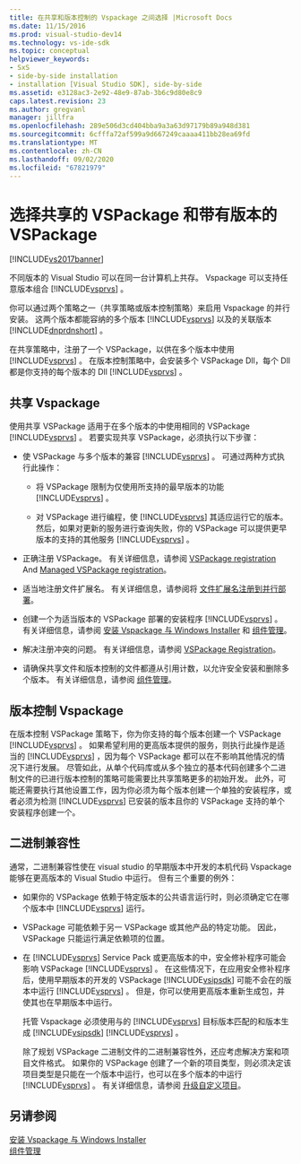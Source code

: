 ```yaml
---
title: 在共享和版本控制的 Vspackage 之间选择 |Microsoft Docs
ms.date: 11/15/2016
ms.prod: visual-studio-dev14
ms.technology: vs-ide-sdk
ms.topic: conceptual
helpviewer_keywords:
- SxS
- side-by-side installation
- installation [Visual Studio SDK], side-by-side
ms.assetid: e3128ac3-2e92-48e9-87ab-3b6c9d80e8c9
caps.latest.revision: 23
ms.author: gregvanl
manager: jillfra
ms.openlocfilehash: 289e506d3cd404bba9a3a63d97179b89a948d381
ms.sourcegitcommit: 6cfffa72af599a9d667249caaaa411bb28ea69fd
ms.translationtype: MT
ms.contentlocale: zh-CN
ms.lasthandoff: 09/02/2020
ms.locfileid: "67821979"
---
```

# <a name="choosing-between-shared-and-versioned-vspackages"></a>选择共享的 VSPackage 和带有版本的 VSPackage
[!INCLUDE[vs2017banner](../includes/vs2017banner.md)]

不同版本的 Visual Studio 可以在同一台计算机上共存。 Vspackage 可以支持任意版本组合 [!INCLUDE[vsprvs](../includes/vsprvs-md.md)] 。  
  
 你可以通过两个策略之一（共享策略或版本控制策略）来启用 Vspackage 的并行安装。 这两个版本都能容纳的多个版本 [!INCLUDE[vsprvs](../includes/vsprvs-md.md)] 以及的关联版本 [!INCLUDE[dnprdnshort](../includes/dnprdnshort-md.md)] 。  
  
 在共享策略中，注册了一个 VSPackage，以供在多个版本中使用 [!INCLUDE[vsprvs](../includes/vsprvs-md.md)] 。 在版本控制策略中，会安装多个 VSPackage Dll，每个 Dll 都是你支持的每个版本的 Dll [!INCLUDE[vsprvs](../includes/vsprvs-md.md)] 。  
  
## <a name="shared-vspackages"></a>共享 Vspackage  
 使用共享 VSPackage 适用于在多个版本的中使用相同的 VSPackage [!INCLUDE[vsprvs](../includes/vsprvs-md.md)] 。 若要实现共享 VSPackage，必须执行以下步骤：  
  
- 使 VSPackage 与多个版本的兼容 [!INCLUDE[vsprvs](../includes/vsprvs-md.md)] 。 可通过两种方式执行此操作：  
  
  - 将 VSPackage 限制为仅使用所支持的最早版本的功能 [!INCLUDE[vsprvs](../includes/vsprvs-md.md)] 。  

  - 对 VSPackage 进行编程，使 [!INCLUDE[vsprvs](../includes/vsprvs-md.md)] 其适应运行它的版本。 然后，如果对更新的服务进行查询失败，你的 VSPackage 可以提供更早版本的支持的其他服务 [!INCLUDE[vsprvs](../includes/vsprvs-md.md)] 。  
  
- 正确注册 VSPackage。 有关详细信息，请参阅 [VSPackage registration](../extensibility/internals/vspackage-registration.md) And [Managed VSPackage registration](https://msdn.microsoft.com/f69e0ea3-6a92-4639-8ca9-4c9c210e58a1)。  
  
- 适当地注册文件扩展名。 有关详细信息，请参阅将 [文件扩展名注册到并行部署](../extensibility/registering-file-name-extensions-for-side-by-side-deployments.md)。  
  
- 创建一个为适当版本的 VSPackage 部署的安装程序 [!INCLUDE[vsprvs](../includes/vsprvs-md.md)] 。 有关详细信息，请参阅 [安装 Vspackage 与 Windows Installer](../extensibility/internals/installing-vspackages-with-windows-installer.md) 和 [组件管理](../extensibility/internals/component-management.md)。  
  
- 解决注册冲突的问题。 有关详细信息，请参阅 [VSPackage Registration](../extensibility/internals/vspackage-registration.md)。  
  
- 请确保共享文件和版本控制的文件都遵从引用计数，以允许安全安装和删除多个版本。 有关详细信息，请参阅 [组件管理](../extensibility/internals/component-management.md)。  
  
## <a name="versioned-vspackages"></a>版本控制 Vspackage  
 在版本控制 VSPackage 策略下，你为你支持的每个版本创建一个 VSPackage [!INCLUDE[vsprvs](../includes/vsprvs-md.md)] 。 如果希望利用的更高版本提供的服务，则执行此操作是适当的 [!INCLUDE[vsprvs](../includes/vsprvs-md.md)] ，因为每个 VSPackage 都可以在不影响其他情况的情况下进行发展。 尽管如此，从单个代码库或从多个独立的基本代码创建多个二进制文件的已进行版本控制的策略可能需要比共享策略更多的初始开发。 此外，可能还需要执行其他设置工作，因为你必须为每个版本创建一个单独的安装程序，或者必须为检测 [!INCLUDE[vsprvs](../includes/vsprvs-md.md)] 已安装的版本且你的 VSPackage 支持的单个安装程序创建一个。  
  
## <a name="binary-compatibility"></a>二进制兼容性  
 通常，二进制兼容性使在 visual studio 的早期版本中开发的本机代码 Vspackage 能够在更高版本的 Visual Studio 中运行。 但有三个重要的例外：  
  
- 如果你的 VSPackage 依赖于特定版本的公共语言运行时，则必须确定它在哪个版本中 [!INCLUDE[vsprvs](../includes/vsprvs-md.md)] 运行。  
  
- VSPackage 可能依赖于另一 VSPackage 或其他产品的特定功能。 因此，VSPackage 只能运行满足依赖项的位置。  
  
- 在 [!INCLUDE[vsprvs](../includes/vsprvs-md.md)] Service Pack 或更高版本的中，安全修补程序可能会影响 VSPackage [!INCLUDE[vsprvs](../includes/vsprvs-md.md)] 。 在这些情况下，在应用安全修补程序后，使用早期版本的开发的 VSPackage [!INCLUDE[vsipsdk](../includes/vsipsdk-md.md)] 可能不会在的版本中运行 [!INCLUDE[vsprvs](../includes/vsprvs-md.md)] 。 但是，你可以使用更高版本重新生成包，并使其也在早期版本中运行。  
  
  托管 Vspackage 必须使用与的 [!INCLUDE[vsprvs](../includes/vsprvs-md.md)] 目标版本匹配的和版本生成 [!INCLUDE[vsipsdk](../includes/vsipsdk-md.md)] [!INCLUDE[vsprvs](../includes/vsprvs-md.md)] 。  
  
  除了规划 VSPackage 二进制文件的二进制兼容性外，还应考虑解决方案和项目文件格式。 如果你的 VSPackage 创建了一个新的项目类型，则必须决定该项目类型是只能在一个版本中运行，也可以在多个版本的中运行 [!INCLUDE[vsprvs](../includes/vsprvs-md.md)] 。 有关详细信息，请参阅 [升级自定义项目](../misc/upgrading-custom-projects.md)。  
  
## <a name="see-also"></a>另请参阅  
 [安装 Vspackage 与 Windows Installer](../extensibility/internals/installing-vspackages-with-windows-installer.md)   
 [组件管理](../extensibility/internals/component-management.md)
